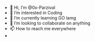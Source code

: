 - 👋 Hi, I’m @0x-Parzival
- 👀 I’m interested in Coding
- 🌱 I’m currently learning GO lamg
- 💞️ I’m looking to collaborate on anything
- 📫 How to reach me everywhere
- 

<!---
0x-Parzival/0x-Parzival is a ✨ special ✨ repository because its `README.md` (this file) appears on your GitHub profile.
You can click the Preview link to take a look at your changes.
--->
